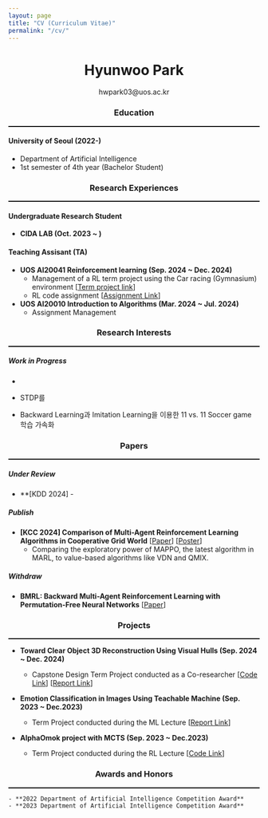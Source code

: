 ```yaml
---
layout: page
title: "CV (Curriculum Vitae)"
permalink: "/cv/"
---
```


# <center> Hyunwoo Park</center>

<center> hwpark03@uos.ac.kr</center>



### <center> Education </center>

<hr style="border: none; border-top: 1px solid black;">

#### University of Seoul (2022-) 

 - Department of Artificial Intelligence 
 - 1st semester of 4th year (Bachelor Student)



### <center> Research Experiences</center>

<hr style="border: none; border-top: 1px solid black;">

#### Undergraduate Research Student

 - **CIDA LAB (Oct. 2023 ~ )**



#### Teaching Assisant (TA)

 - **UOS AI20041 Reinforcement learning (Sep. 2024 ~ Dec. 2024)**
   - Management of a RL term project using the Car racing (Gymnasium) environment  [[Term project link](https://github.com/UoS-CIDA-Lab/AI20041_CarRacing_Project)]
   - RL code assignment [[Assignment Link](https://github.com/funny-rl/RL_Public_Assignments/tree/main)]
 - **UOS AI20010 Introduction to Algorithms (Mar. 2024 ~ Jul. 2024)**
   - Assignment Management

### <center> Research Interests </center>

<hr style="border: none; border-top: 1px solid black;">

##### Work in Progress

 - 
 - STDP를

 - Backward Learning과 Imitation Learning을 이용한 11 vs. 11 Soccer game 학습 가속화

### 

### <center> Papers </center>

<hr style="border: none; border-top: 1px solid black;">

##### Under Review

 - **[KDD 2024] -

##### Publish 

  - **[KCC 2024] Comparison of Multi-Agent Reinforcement Learning Algorithms in Cooperative Grid World** [[Paper](https://github.com/funny-rl/Papers/blob/main/publish/kcc2024/kcc2024_review.pdf)] [[Poster](https://github.com/funny-rl/Papers/blob/main/publish/kcc2024/_KCC_2024__Cooperative_MARL.pdf)]
    - Comparing the exploratory power of MAPPO, the latest algorithm in MARL, to value-based algorithms like VDN and QMIX. 

#####  Withdraw

 -	**BMRL: Backward Multi-Agent Reinforcement Learning with Permutation-Free Neural Networks** [[Paper](https://github.com/funny-rl/Papers/tree/main/withdraw)] 

### <center> Projects </center>

<hr style="border: none; border-top: 1px solid black;">

 - **Toward Clear Object 3D Reconstruction Using Visual Hulls (Sep. 2024 ~ Dec. 2024)** 
   - Capstone Design Term Project conducted as a Co-researcher [[Code Link](https://github.com/Soooo-hong/cap_2)] [[Report Link](https://github.com/funny-rl/Capstone_Term_Project/blob/main/_capstone2024_2__project.pdf)]

 - **Emotion Classification in Images Using Teachable Machine (Sep. 2023 ~ Dec.2023)** 

   - Term Project conducted during the ML Lecture [[Report Link](https://github.com/CHAT-UOS/ml-team_project/)]

 - **AlphaOmok project with MCTS (Sep. 2023 ~ Dec.2023)**

   - Term Project conducted during the RL Lecture [[Code Link](https://github.com/CHAT-UOS/CHAT-UOS.github.io)]

     

### <center> Awards and Honors </center>

<hr style="border: none; border-top: 1px solid black;">

	- **2022 Department of Artificial Intelligence Competition Award**
	- **2023 Department of Artificial Intelligence Competition Award**



